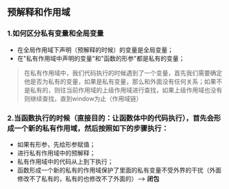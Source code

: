## 预解释和作用域
### 1.如何区分私有变量和全局变量
*  在全局作用域下声明（预解释的时候）的变量是全局变量；
*  在"私有作用域中声明的变量"和"函数的形参"都是私有的变量；
>  在私有作用域中，我们代码执行的时候遇到了一个变量，首先我们需要确定他是否为私有的变量，如果是私有变量，那么和外面没有任何关系；如果不是私有的，则往当前作用域的上级作用域进行查找，如果上级作用域也没有则继续查找，直到window为止（作用域链）
### 2.当函数执行的时候（直接目的：让函数体中的代码执行），首先会形成一个新的私有作用域，然后按照如下的步骤执行：
- 如果有形参，先给形参赋值；
- 进行私有作用域中的预解释；
- 私有作用域中的代码从上到下执行；
- 函数形成一个新的私有的作用域保护了里面的私有变量不受外界的干扰（外面修改不了私有的，私有的也修改不了外面的）--> **闭包**

